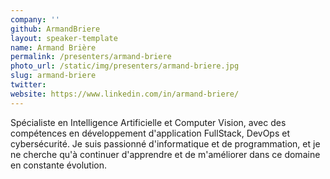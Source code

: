 ```yaml
---
company: ''
github: ArmandBriere
layout: speaker-template
name: Armand Brière
permalink: /presenters/armand-briere
photo_url: /static/img/presenters/armand-briere.jpg
slug: armand-briere
twitter:
website: https://www.linkedin.com/in/armand-briere/
---
```


Spécialiste en Intelligence Artificielle et Computer Vision, avec des compétences en développement d'application FullStack, DevOps et cybersécurité. Je suis passionné d'informatique et de programmation, et je ne cherche qu'à continuer d'apprendre et de m'améliorer dans ce domaine en constante évolution.
